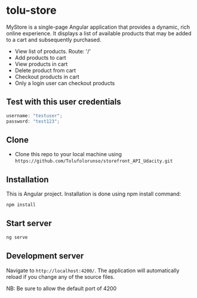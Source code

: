 # tolu-store

MyStore is a single-page Angular application that provides a dynamic, rich online experience. It displays a list of available products that may be added to a cart and subsequently purchased.

- View list of products. Route: '/'
- Add products to cart
- View products in cart
- Delete product from cart
- Checkout products in cart
- Only a login user can checkout products

## Test with this user credentials

```javascript
username: "testuser";
password: "test123";
```

## Clone

- Clone this repo to your local machine using `https://github.com/Tolufolorunso/storefront_API_Udacity.git`

## Installation

This is Angular project. Installation is done using npm install command:

```javascript
npm install
```

## Start server

```javascript
ng serve
```

## Development server

Navigate to `http://localhost:4200/`. The application will automatically reload if you change any of the source files.

NB: Be sure to allow the default port of 4200
